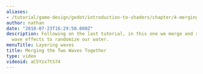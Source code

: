 ```yaml
---
aliases:
- /tutorial/game-design/godot/introduction-to-shaders/chapter/4-merging-the-two-waves-together
author: nathan
date: "2018-07-23T16:29:50.000Z"
description: Following on the last tutorial, in this one we merge and stack the two
  wave effects to randomize our water.
menuTitle: Layering waves
title: Merging the Two Waves Together
type: video
videoid: aC5Yzx7tS74
---
```

